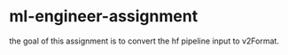 # ml-engineer-assignment
the goal of this assignment is to convert the hf pipeline input to v2Format.
